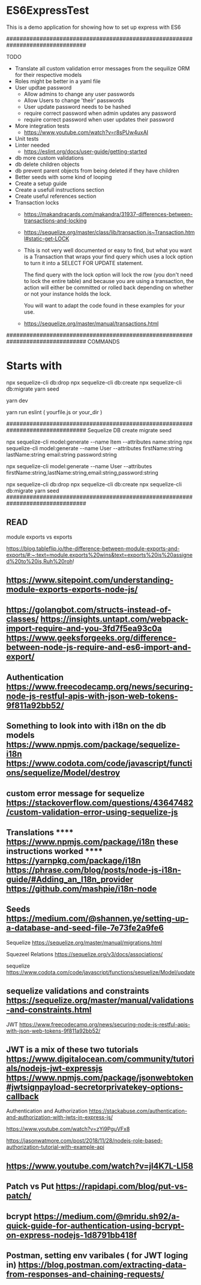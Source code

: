 # ES6ExpressTest
This is a demo application for showing how to set up express with ES6

################################################################################

TODO
- Translate all custom validation error messages from the sequilize ORM for 
  their respective models
- Roles might be better in a yaml file
- User updtae password
  * Allow admins to change any user passwords
  * Allow Users to change 'their' passwords
  * User update password needs to be hashed
  * require correct password when admin updates any password
  * require correct password when user updates their password
- More integration tests
  * https://www.youtube.com/watch?v=r8sPUw4uxAI
- Unit tests
- Linter needed
  * https://eslint.org/docs/user-guide/getting-started
- db more custom validations
- db delete children objects
- db prevent parent objects from being deleted if they have children
- Better seeds with some kind of looping
- Create a setup guide
- Create a usefull instructions section
- Create useful references section
- Transaction locks
  + https://makandracards.com/makandra/31937-differences-between-transactions-and-locking
  + https://sequelize.org/master/class/lib/transaction.js~Transaction.html#static-get-LOCK
  + This is not very well documented or easy to find, but what you want is a  Transaction that wraps your find query which uses a lock option to turn it into a SELECT FOR UPDATE statement.

    The find query with the lock option will lock the row (you don't need to lock the entire table) and because you are using a transaction, the action will either be committed or rolled back depending on whether or not your instance holds the lock.

    You will want to adapt the code found in these examples for your use.
  + https://sequelize.org/master/manual/transactions.html


################################################################################
COMMANDS

# Starts with 
npx sequelize-cli db:drop
npx sequelize-cli db:create
npx sequelize-cli db:migrate
yarn seed

yarn dev

yarn run eslint ( yourfile.js or your_dir )

################################################################################
Sequelize DB create migrate seed

npx sequelize-cli model:generate --name Item --attributes name:string
npx sequelize-cli model:generate --name User --attributes firstName:string lastName:string email:string password:string

npx sequelize-cli model:generate --name User --attributes firstName:string,lastName:string,email:string,password:string

npx sequelize-cli db:drop
npx sequelize-cli db:create
npx sequelize-cli db:migrate
yarn seed
################################################################################

READ
--------------------------------------------------------------------------------
module exports vs exports

https://blog.tableflip.io/the-difference-between-module-exports-and-exports/#:~:text=module.exports%20wins&text=exports%20is%20assigned%20to%20is,Ruh%20roh!

https://www.sitepoint.com/understanding-module-exports-exports-node-js/
--------------------------------------------------------------------------------
https://golangbot.com/structs-instead-of-classes/
https://insights.untapt.com/webpack-import-require-and-you-3fd7f5ea93c0a
https://www.geeksforgeeks.org/difference-between-node-js-require-and-es6-import-and-export/
--------------------------------------------------------------------------------
Authentication
https://www.freecodecamp.org/news/securing-node-js-restful-apis-with-json-web-tokens-9f811a92bb52/
--------------------------------------------------------------------------------
Something to look into with i18n on the db models
https://www.npmjs.com/package/sequelize-i18n
https://www.codota.com/code/javascript/functions/sequelize/Model/destroy
--------------------------------------------------------------------------------
custom error message for sequelize
https://stackoverflow.com/questions/43647482/custom-validation-error-using-sequelize-js
--------------------------------------------------------------------------------
Translations 
**** https://www.npmjs.com/package/i18n   these instructions worked ****
https://yarnpkg.com/package/i18n
https://phrase.com/blog/posts/node-js-i18n-guide/#Adding_an_I18n_provider
https://github.com/mashpie/i18n-node
--------------------------------------------------------------------------------
Seeds 
https://medium.com/@shannen.ye/setting-up-a-database-and-seed-file-7e73fe2a9fe6
--------------------------------------------------------------------------------
Sequelize
https://sequelize.org/master/manual/migrations.html

Squezeel Relations
https://sequelize.org/v3/docs/associations/

sequelize
https://www.codota.com/code/javascript/functions/sequelize/Model/update

sequelize validations and constraints
https://sequelize.org/master/manual/validations-and-constraints.html
--------------------------------------------------------------------------------
JWT
https://www.freecodecamp.org/news/securing-node-js-restful-apis-with-json-web-tokens-9f811a92bb52/

JWT is a mix of these two tutorials
https://www.digitalocean.com/community/tutorials/nodejs-jwt-expressjs
https://www.npmjs.com/package/jsonwebtoken#jwtsignpayload-secretorprivatekey-options-callback
--------------------------------------------------------------------------------

Authentication and Authorization
https://stackabuse.com/authentication-and-authorization-with-jwts-in-express-js/

https://www.youtube.com/watch?v=zYi9PguVFx8

https://jasonwatmore.com/post/2018/11/28/nodejs-role-based-authorization-tutorial-with-example-api

https://www.youtube.com/watch?v=jI4K7L-LI58
--------------------------------------------------------------------------------
Patch vs Put
https://rapidapi.com/blog/put-vs-patch/
--------------------------------------------------------------------------------
bcrypt
https://medium.com/@mridu.sh92/a-quick-guide-for-authentication-using-bcrypt-on-express-nodejs-1d8791bb418f
--------------------------------------------------------------------------------
Postman, setting env varibales ( for JWT loging in)
https://blog.postman.com/extracting-data-from-responses-and-chaining-requests/
--------------------------------------------------------------------------------